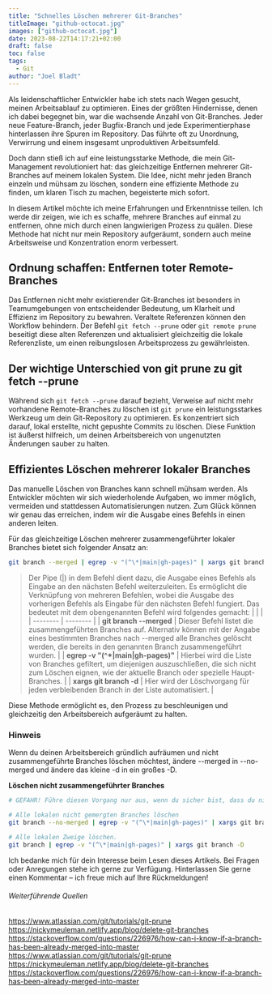 ```yaml
---
title: "Schnelles Löschen mehrerer Git-Branches"
titleImage: "github-octocat.jpg"
images: ["github-octocat.jpg"]
date: 2023-08-22T14:17:21+02:00
draft: false
toc: false
tags:
  - Git
author: "Joel Bladt"
---
```


Als leidenschaftlicher Entwickler habe ich stets nach Wegen gesucht, meinen Arbeitsablauf zu optimieren. Eines der größten Hindernisse, denen ich dabei begegnet bin, war die wachsende Anzahl von Git-Branches. Jeder neue Feature-Branch, jeder Bugfix-Branch und jede Experimentierphase hinterlassen ihre Spuren im Repository. Das führte oft zu Unordnung, Verwirrung und einem insgesamt unproduktiven Arbeitsumfeld.

Doch dann stieß ich auf eine leistungsstarke Methode, die mein Git-Management revolutioniert hat: das gleichzeitige Entfernen mehrerer Git-Branches auf meinem lokalen System. Die Idee, nicht mehr jeden Branch einzeln und mühsam zu löschen, sondern eine effiziente Methode zu finden, um klaren Tisch zu machen, begeisterte mich sofort.

In diesem Artikel möchte ich meine Erfahrungen und Erkenntnisse teilen. Ich werde dir zeigen, wie ich es schaffe, mehrere Branches auf einmal zu entfernen, ohne mich durch einen langwierigen Prozess zu quälen. Diese Methode hat nicht nur mein Repository aufgeräumt, sondern auch meine Arbeitsweise und Konzentration enorm verbessert.

## Ordnung schaffen: Entfernen toter Remote-Branches

Das Entfernen nicht mehr existierender Git-Branches ist besonders in Teamumgebungen von entscheidender Bedeutung, um Klarheit und Effizienz im Repository zu bewahren. Veraltete Referenzen können den Workflow behindern. Der Befehl `git fetch --prune` oder `git remote prune` beseitigt diese alten Referenzen und aktualisiert gleichzeitig die lokale Referenzliste, um einen reibungslosen Arbeitsprozess zu gewährleisten.


## Der wichtige Unterschied von git prune zu git fetch --prune

Während sich `git fetch --prune` darauf bezieht, Verweise auf nicht mehr vorhandene Remote-Branches zu löschen ist `git prune` ein leistungsstarkes Werkzeug um dein Git-Repository zu optimieren. Es konzentriert sich darauf, lokal erstellte, nicht gepushte Commits zu löschen. Diese Funktion ist äußerst hilfreich, um deinen Arbeitsbereich von ungenutzten Änderungen sauber zu halten.

## Effizientes Löschen mehrerer lokaler Branches

Das manuelle Löschen von Branches kann schnell mühsam werden. Als Entwickler möchten wir sich wiederholende Aufgaben, wo immer möglich, vermeiden und stattdessen Automatisierungen nutzen. Zum Glück können wir genau das erreichen, indem wir die Ausgabe eines Befehls in einen anderen leiten.

Für das gleichzeitige Löschen mehrerer zusammengeführter lokaler Branches bietet sich folgender Ansatz an:

```sh
git branch --merged | egrep -v "(^\*|main|gh-pages)" | xargs git branch -d
```

> Der Pipe (|) in dem Befehl dient dazu, die Ausgabe eines Befehls als Eingabe an den nächsten Befehl weiterzuleiten.
> Es ermöglicht die Verknüpfung von mehreren Befehlen, wobei die Ausgabe des vorherigen Befehls als Eingabe für den nächsten Befehl fungiert. Das bedeutet mit dem obengenannten Befehl wird folgendes gemacht:
> | | |
> | -------- | -------- |
> | **git branch --merged**     | Dieser Befehl listet die zusammengeführten Branches auf. Alternativ können mit der Angabe eines bestimmten Branches nach --merged alle Branches gelöscht werden, die bereits in den genannten Branch zusammengeführt wurden.     |
> | **egrep -v "(^\*\|main\|gh-pages)"**     | Hierbei wird die Liste von Branches gefiltert, um diejenigen auszuschließen, die sich nicht zum Löschen eignen, wie der aktuelle Branch oder spezielle Haupt-Branches.     |
> | **xargs git branch -d**     | Hier wird der Löschvorgang für jeden verbleibenden Branch in der Liste automatisiert.     |

Diese Methode ermöglicht es, den Prozess zu beschleunigen und gleichzeitig den Arbeitsbereich aufgeräumt zu halten.

### Hinweis

Wenn du deinen Arbeitsbereich gründlich aufräumen und nicht zusammengeführte Branches löschen möchtest, ändere --merged in --no-merged und ändere das kleine -d in ein großes -D.

**Löschen nicht zusammengeführter Branches**

```sh
# GEFAHR! Führe diesen Vorgang nur aus, wenn du sicher bist, dass du nicht gemergte Branches löschen willst.

# Alle lokalen nicht gemergten Branches löschen
git branch --no-merged | egrep -v "(^\*|main|gh-pages)" | xargs git branch -D

# Alle lokalen Zweige löschen.
git branch | egrep -v "(^\*|main|gh-pages)" | xargs git branch -D
```

Ich bedanke mich für dein Interesse beim Lesen dieses Artikels. Bei Fragen oder Anregungen stehe ich gerne zur Verfügung. Hinterlassen Sie gerne einen Kommentar – ich freue mich auf Ihre Rückmeldungen!

###### Weiterführende Quellen
https://www.atlassian.com/git/tutorials/git-prune<br />
https://nickymeuleman.netlify.app/blog/delete-git-branches<br />
https://stackoverflow.com/questions/226976/how-can-i-know-if-a-branch-has-been-already-merged-into-master<br />
https://www.atlassian.com/git/tutorials/git-prune<br />
https://nickymeuleman.netlify.app/blog/delete-git-branches<br />
https://stackoverflow.com/questions/226976/how-can-i-know-if-a-branch-has-been-already-merged-into-master
